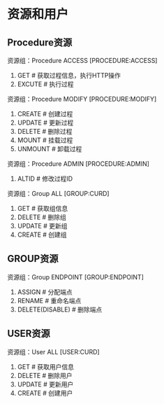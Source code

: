 # 资源和用户

## Procedure资源

资源组：Procedure ACCESS  [PROCEDURE:ACCESS]
1. GET  # 获取过程信息，执行HTTP操作
2. EXCUTE  # 执行过程

资源组：Procedure MODIFY [PROCEDURE:MODIFY]
1. CREATE  # 创建过程
2. UPDATE  # 更新过程
3. DELETE  # 删除过程
4. MOUNT   # 挂载过程
5. UNMOUNT # 卸载过程

资源组：Procedure ADMIN [PROCEDURE:ADMIN]
1. ALTID  # 修改过程ID

资源组：Group ALL [GROUP:CURD]
1. GET    # 获取组信息
2. DELETE # 删除组
3. UPDATE # 更新组
4. CREATE # 创建组

## GROUP资源

资源组：Group ENDPOINT  [GROUP:ENDPOINT]
1. ASSIGN  # 分配端点
2. RENAME  # 重命名端点
3. DELETE(DISABLE)  # 删除端点

## USER资源

资源组：User ALL  [USER:CURD]
1. GET    # 获取用户信息
2. DELETE # 删除用户
3. UPDATE # 更新用户
4. CREATE # 创建用户
